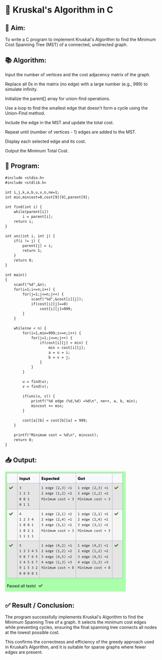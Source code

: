 # 🧮 Kruskal's Algorithm in C
## 📌 Aim:
To write a C program to implement Kruskal's Algorithm to find the Minimum Cost Spanning Tree (MST) of a connected, undirected graph.

## 📚 Algorithm:
Input the number of vertices and the cost adjacency matrix of the graph.

Replace all 0s in the matrix (no edge) with a large number (e.g., 999) to simulate infinity.

Initialize the parent[] array for union-find operations.

Use a loop to find the smallest edge that doesn't form a cycle using the Union-Find method.

Include the edge in the MST and update the total cost.

Repeat until (number of vertices - 1) edges are added to the MST.

Display each selected edge and its cost.

Output the Minimum Total Cost.

## 🧾 Program:
```
#include <stdio.h>
#include <stdlib.h>

int i,j,k,a,b,u,v,n,ne=1;
int min,mincost=0,cost[9][9],parent[9];

int find(int i) {
    while(parent[i])
        i = parent[i];
    return i;
}

int uni(int i, int j) {
    if(i != j) {
        parent[j] = i;
        return 1;
    }
    return 0;
}

int main()
{
    scanf("%d",&n);
    for(i=1;i<=n;i++) {
        for(j=1;j<=n;j++) {
            scanf("%d",&cost[i][j]);
            if(cost[i][j]==0)
                cost[i][j]=999;
        }
    }

    while(ne < n) {
        for(i=1,min=999;i<=n;i++) {
            for(j=1;j<=n;j++) {
                if(cost[i][j] < min) {
                    min = cost[i][j];
                    a = u = i;
                    b = v = j;
                }
            }
        }

        u = find(u);
        v = find(v);

        if(uni(u, v)) {
            printf("%d edge (%d,%d) =%d\n", ne++, a, b, min);
            mincost += min;
        }

        cost[a][b] = cost[b][a] = 999;
    }

    printf("Minimum cost = %d\n", mincost);
    return 0;
}

```

## 📥 Output:
![alt text](image.png)
## ✅ Result / Conclusion:
The program successfully implements Kruskal's Algorithm to find the Minimum Spanning Tree of a graph. It selects the minimum cost edges while preventing cycles, ensuring the final spanning tree connects all nodes at the lowest possible cost.

This confirms the correctness and efficiency of the greedy approach used in Kruskal’s Algorithm, and it is suitable for sparse graphs where fewer edges are present.